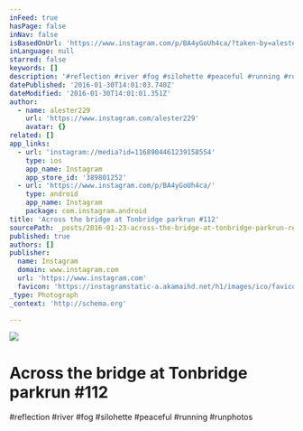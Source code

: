 ```yaml
---
inFeed: true
hasPage: false
inNav: false
isBasedOnUrl: 'https://www.instagram.com/p/BA4yGoUh4ca/?taken-by=alester229'
inLanguage: null
starred: false
keywords: []
description: '#reflection #river #fog #silohette #peaceful #running #runphotos'
datePublished: '2016-01-30T14:01:03.740Z'
dateModified: '2016-01-30T14:01:01.351Z'
author:
  - name: alester229
    url: 'https://www.instagram.com/alester229'
    avatar: {}
related: []
app_links:
  - url: 'instagram://media?id=1168904461239158554'
    type: ios
    app_name: Instagram
    app_store_id: '389801252'
  - url: 'https://www.instagram.com/p/BA4yGoUh4ca/'
    type: android
    app_name: Instagram
    package: com.instagram.android
title: 'Across the bridge at Tonbridge parkrun #112'
sourcePath: _posts/2016-01-23-across-the-bridge-at-tonbridge-parkrun-reflection-river.md
published: true
authors: []
publisher:
  name: Instagram
  domain: www.instagram.com
  url: 'https://www.instagram.com'
  favicon: 'https://instagramstatic-a.akamaihd.net/h1/images/ico/favicon.ico/7cdab0872b15.ico'
_type: Photograph
_context: 'http://schema.org'

---
```

![](https://s3-us-west-2.amazonaws.com/the-grid-img/p/28dff0f5ea57c79b9f6230344619ea5168a8121e.jpg)

# Across the bridge at Tonbridge parkrun \#112

\#reflection \#river \#fog \#silohette \#peaceful \#running \#runphotos